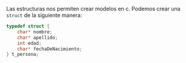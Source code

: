 Las estructuras nos permiten crear modelos en c.
Podemos crear una `struct` de la siguiente manera:

```c
typedef struct {
    char* nombre;
    char* apellido;
    int edad;
    char* fechaDeNacimiento;
} t_persona;
```

